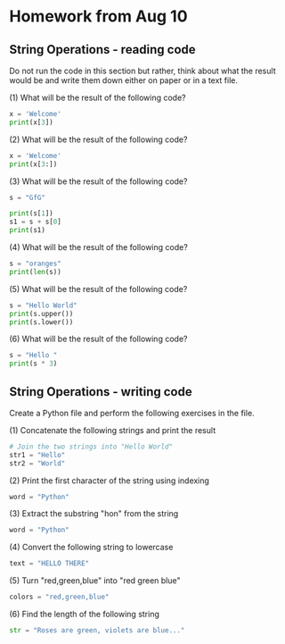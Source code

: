 # Homework from Aug 10

## String Operations - reading code

Do not run the code in this section but rather, think about what the result would be and write them down either on paper or in a text file.

(1) What will be the result of the following code?

```py
x = 'Welcome'
print(x[3])
```

(2) What will be the result of the following code?

```py
x = 'Welcome'
print(x[3:])
```

(3) What will be the result of the following code?

```py
s = "GfG"

print(s[1])
s1 = s + s[0]
print(s1)
```

(4) What will be the result of the following code?

```py
s = "oranges"
print(len(s))
```

(5) What will be the result of the following code?

```py
s = "Hello World"
print(s.upper())
print(s.lower())
```

(6) What will be the result of the following code?

```py
s = "Hello "
print(s * 3)
```

## String Operations - writing code

Create a Python file and perform the following exercises in the file.

(1) Concatenate the following strings and print the result

```py
# Join the two strings into "Hello World"
str1 = "Hello"
str2 = "World"
```

(2) Print the first character of the string using indexing

```py
word = "Python"
```

(3) Extract the substring "hon" from the string

```py
word = "Python"
```

(4) Convert the following string to lowercase

```py
text = "HELLO THERE"
```

(5) Turn "red,green,blue" into "red green blue"

```py
colors = "red,green,blue"
```

(6) Find the length of the following string

```py
str = "Roses are green, violets are blue..."
```


